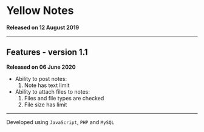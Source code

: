 # Yellow Notes

**Released on 12 August 2019**

***

## Features - version 1.1

**Released on 06 June 2020**

- Ability to post notes:
	1. Note has text limit
- Ability to attach files to notes:
	1. Files and file types are checked
	2. File size has limit
	
***

Developed using `JavaScript`, `PHP` and `MySQL`